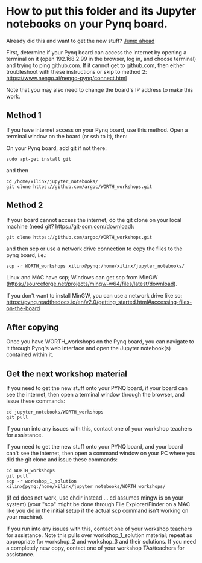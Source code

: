# How to put this folder and its Jupyter notebooks on your Pynq board.

Already did this and want to get the new stuff? [Jump ahead](#update)

First, determine if your Pynq board can access the internet by opening a terminal on it (open 192.168.2.99 in the browser, log in, and choose terminal) and trying to ping github.com. If it cannot get to github.com, then either troubleshoot with these instructions or skip to method 2:
    https://www.nengo.ai/nengo-pynq/connect.html 

Note that you may also need to change the board's IP address to make this work.

## Method 1

If you have internet access on your Pynq board, use this method. Open a terminal window on the board (or ssh to it), then:

On your Pynq board, add git if not there:

    sudo apt-get install git

and then

    cd /home/xilinx/jupyter_notebooks/
    git clone https://github.com/argoc/WORTH_workshops.git

## Method 2

If your board cannot access the internet, do the git clone on your local machine (need git? https://git-scm.com/download):

    git clone https://github.com/argoc/WORTH_workshops.git

and then scp or use a network drive connection to copy the files to the pynq board, i.e.:

    scp -r WORTH_workshops xilinx@pynq:/home/xilinx/jupyter_notebooks/

Linux and MAC have scp; Windows can get scp from MinGW (https://sourceforge.net/projects/mingw-w64/files/latest/download). 

If you don't want to install MinGW, you can use a network drive like so: https://pynq.readthedocs.io/en/v2.0/getting_started.html#accessing-files-on-the-board

## After copying

Once you have WORTH_workshops on the Pynq board, you can navigate to it through Pynq's web interface and open the Jupyter notebook(s) contained within it.


## Get the next workshop material<a name="update"></a>

If you need to get the new stuff onto your PYNQ board, if your board can see the internet, then open a terminal window through the browser, and issue these commands:

    cd jupyter_notebooks/WORTH_workshops
    git pull

If you run into any issues with this, contact one of your workshop teachers for assistance.

If you need to get the new stuff onto your PYNQ board, and your board can't see the internet, then open a command window on your PC where you did the git clone and issue these commands:

    cd WORTH_workshops
    git pull
    scp -r workshop_1_solution xilinx@pynq:/home/xilinx/jupyter_notebooks/WORTH_workshops/

(if cd does not work, use chdir instead ... cd assumes mingw is on your system)
(your "scp" might be done through File Explorer/Finder on a MAC like you did in the initial setup if the actual scp command isn't working on your machine).

If you run into any issues with this, contact one of your workshop teachers for assistance. Note this pulls over workshop_1_solution material; repeat as appropriate for workshop_2 and workshop_3 and their solutions. If you need a completely new copy, contact one of your workshop TAs/teachers for assistance.
